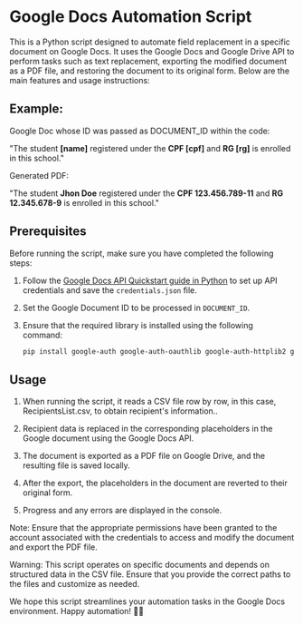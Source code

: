 # Google Docs Automation Script

This is a Python script designed to automate field replacement in a specific document on Google Docs. It uses the Google Docs and Google Drive API to perform tasks such as text replacement, exporting the modified document as a PDF file, and restoring the document to its original form. Below are the main features and usage instructions:

## Example:
Google Doc whose ID was passed as DOCUMENT_ID within the code:

"The student **[name]** registered under the **CPF [cpf]** and **RG [rg]** is enrolled in this school."

Generated PDF:

"The student **Jhon Doe** registered under the **CPF 123.456.789-11** and **RG 12.345.678-9** is enrolled in this school."

## Prerequisites
Before running the script, make sure you have completed the following steps:

1. Follow the [Google Docs API Quickstart guide in Python](https://developers.google.com/docs/api/quickstart/python?hl=en) to set up API credentials and save the `credentials.json` file.

2. Set the Google Document ID to be processed in `DOCUMENT_ID`.

3. Ensure that the required library is installed using the following command:

   ```bash
   pip install google-auth google-auth-oauthlib google-auth-httplib2 google-api-python-client


## Usage

1. When running the script, it reads a CSV file row by row, in this case, RecipientsList.csv, to obtain recipient's information..

2. Recipient data is replaced in the corresponding placeholders in the Google document using the Google Docs API.

3. The document is exported as a PDF file on Google Drive, and the resulting file is saved locally.

4. After the export, the placeholders in the document are reverted to their original form.

5. Progress and any errors are displayed in the console.

Note: Ensure that the appropriate permissions have been granted to the account associated with the credentials to access and modify the document and export the PDF file.

Warning: This script operates on specific documents and depends on structured data in the CSV file. Ensure that you provide the correct paths to the files and customize as needed.

We hope this script streamlines your automation tasks in the Google Docs environment. Happy automation! 🚀🎉
